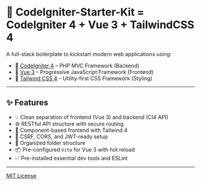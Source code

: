 # 🚀 CodeIgniter-Starter-Kit = CodeIgniter 4 + Vue 3 + TailwindCSS 4

A full-stack boilerplate to kickstart modern web applications using:

- 🔧 [CodeIgniter 4](https://codeigniter.com/) – PHP MVC Framework (Backend)
- 🧩 [Vue 3](https://vuejs.org/) – Progressive JavaScript Framework (Frontend)
- 🎨 [Tailwind CSS 4](https://tailwindcss.com/) – Utility-first CSS Framework (Styling)

---

## ✨ Features

- 💡 Clean separation of frontend (Vue 3) and backend (CI4 API)
- ⚙️ RESTful API structure with secure routing
- 🧱 Component-based frontend with Tailwind 4
- 🔐 CSRF, CORS, and JWT-ready setup
- 📁 Organized folder structure
- 📦 Pre-configured `Vite` for Vue 3 with hot reload
- ✅ Pre-installed essential dev tools and ESLint

---
[MIT License](./LICENCE)

